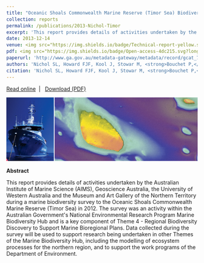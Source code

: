 ```yaml
---
title: "Oceanic Shoals Commonwealth Marine Reserve (Timor Sea) Biodiversity Survey: GA0339/SOL5650 – Post Survey Report"
collection: reports
permalink: /publications/2013-Nichol-Timor
excerpt: 'This report provides details of activities undertaken by the Australian Institute of Marine Science (AIMS), Geoscience Australia, the University of Western Australia and the Museum and Art Gallery of the Northern Territory during a marine biodiversity survey to the Oceanic Shoals Commonwealth Marine Reserve (Timor Sea) in 2012.'
date: 2013-12-14  
venue: <img src="https://img.shields.io/badge/Technical-report-yellow.svg?longCache=true&style=flat-square">
pdf: <img src="https://img.shields.io/badge/Open-access-4dc215.svg?longCache=true&style=flat-square">
paperurl: 'http://www.ga.gov.au/metadata-gateway/metadata/record/gcat_76658'
authors: 'Nichol SL, Howard FJF, Kool J, Stowar M, <strong>Bouchet P,</strong> et al.'
citation: 'Nichol SL, Howard FJF, Kool J, Stowar M, <strong>Bouchet P,</strong> Radke L, Siwabessy J, Przeslawski R, Picard K, Alvarez de Glasby B, Colquhoun J, Letessier T, Heyward A. 2013. Oceanic Shoals Commonwealth Marine Reserve (Timor Sea) Biodiversity Survey: GA0339/SOL5650 – Post Survey Report. Record 2013/38. Geoscience Australia: Canberra, 112 p.'
---
```

<i class="fa fa-link" aria-hidden="true"></i> <a href="http://www.ga.gov.au/metadata-gateway/metadata/record/gcat_76658"> Read online</a> &nbsp;<span>&#124;</span> &nbsp;<i class="fa fa-file-pdf-o" aria-hidden="true"></i> <a href="http://phbouchet.github.io/files/Nichol-2013-Report-OceanicShoalsSurvey.pdf">  Download (PDF)</a>

<img src='/images/Nichol2013-Timor-hero.jpg'>
<br>

<strong>Abstract</strong>

This report provides details of activities undertaken by the Australian Institute of Marine Science (AIMS), Geoscience Australia, the University of Western Australia and the Museum and Art Gallery of the Northern Territory during a marine biodiversity survey to the Oceanic Shoals Commonwealth Marine Reserve (Timor Sea) in 2012. The survey was an activity within the Australian Government's National Environmental Research Program Marine Biodiversity Hub and is a key component of Theme 4 - Regional Biodiversity Discovery to Support Marine Bioregional Plans. Data collected during the survey will be used to support research being undertaken in other Themes of the Marine Biodiversity Hub, including the modelling of ecosystem processes for the northern region, and to support the work programs of the Department of Environment.
